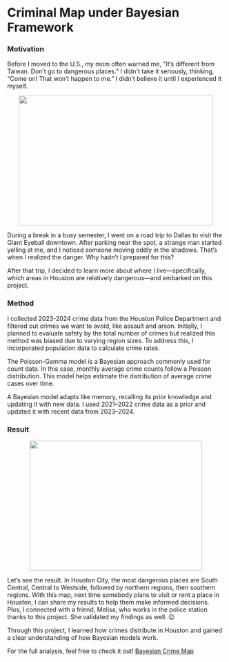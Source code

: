 # Criminal Map under Bayesian Framework

### Motivation

Before I moved to the U.S., my mom often warned me, "It’s different from Taiwan. Don’t go to dangerous places." I didn't take it seriously, thinking, “Come on! That won’t happen to me.” I didn’t believe it until I experienced it myself.

<p align="center"><img src="https://github.com/OuOLeaf/Bayesian_Crime_Map/blob/main/readme-photo/EyeBall.png?raw=true" width="450" height="300"/></p>

During a break in a busy semester, I went on a road trip to Dallas to visit the Giant Eyeball downtown. After parking near the spot, a strange man started yelling at me, and I noticed someone moving oddly in the shadows. That’s when I realized the danger. Why hadn’t I prepared for this?

After that trip, I decided to learn more about where I live—specifically, which areas in Houston are relatively dangerous—and embarked on this project.

### Method

I collected 2023-2024 crime data from the Houston Police Department and filtered out crimes we want to avoid, like assault and arson. Initially, I planned to evaluate safety by the total number of crimes but realized this method was biased due to varying region sizes. To address this, I incorporated population data to calculate crime rates.

The Poisson-Gamma model is a Bayesian approach commonly used for count data. In this case, monthly average crime counts follow a Poisson distribution. This model helps estimate the distribution of average crime cases over time.

A Bayesian model adapts like memory, recalling its prior knowledge and updating it with new data. I used 2021–2022 crime data as a prior and updated it with recent data from 2023–2024.

### Result

<p align="center"><img src="https://github.com/OuOLeaf/Bayesian_Crime_Map/blob/main/readme-photo/Heatmap.png?raw=true" width="400" height="300"/></p>

Let’s see the result. In Houston City, the most dangerous places are South Central, Central to Westside, followed by northern regions, then southern regions. With this map, next time somebody plans to visit or rent a place in Houston, I can share my results to help them make informed decisions. Plus, I connected with a friend, Melisa, who works in the police station thanks to this project. She validated my findings as well. 😉

Through this project, I learned how crimes distribute in Houston and gained a clear understanding of how Bayesian models work. 

For the full analysis, feel free to check it out! [Bayesian Crime Map](./Bayesian_Crime_Map.pdf)